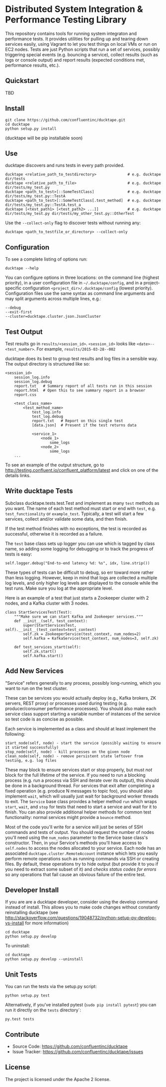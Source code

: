 Distributed System Integration & Performance Testing Library
============================================================

This repository contains tools for running system integraton and performance
tests. It provides utilities for pulling up and tearing down services
easily, using Vagrant to let you test things on local VMs or run on EC2
nodes. Tests are just Python scripts that run a set of services, possibly
triggering special events (e.g. bouncing a service), collect results (such as
logs or console output) and report results (expected conditions met, performance
results, etc.).

Quickstart
----------
TBD

Install
-------

    git clone https://github.com/confluentinc/ducktape.git
    cd ducktape
    python setup.py install
    
(ducktape will be pip installable soon)

Use
---
ducktape discovers and runs tests in every path provided. 

    ducktape <relative_path_to_testdirectory>              # e.g. ducktape dir/tests
    ducktape <relative_path_to_file>                       # e.g. ducktape dir/tests/my_test.py
    ducktape <path_to_test>[::SomeTestClass]               # e.g. ducktape dir/tests/my_test.py::TestA
    ducktape <path_to_test>[::SomeTestClass[.test_method]  # e.g. ducktape dir/tests/my_test.py::TestA.test_a
    ducktape [<test_path1> [<test_path2> ...]]             # e.g. ducktape dir/tests/my_test.py dir/tests/my_other_test.py::OtherTest

Use the `--collect-only` flag to discover tests without running any:

    ducktape <path_to_testfile_or_directory> --collect-only

Configuration
-------------

To see a complete listing of options run:

    ducktape --help

You can configure options in three locations: on the command line (highest priority), in a user configuration file in
`~/.ducktape/config`, and in a project-specific configuration `<project_dir>/.ducktape/config` (lowest priority).
Configuration files use the same syntax as command line arguments and may split arguments across multiple lines, e.g.:

    --debug
    --exit-first
    --cluster=ducktape.cluster.json.JsonCluster

Test Output
-----------
Test results go in `results/<session_id>`. `<session_id>` looks like `<date>--<test_number>`. For example, `results/2015-03-28--002`

ducktape does its best to group test results and log files in a sensible way. The output directory is 
structured like so:

```
<session_id> 
    session_log.info
    session_log.debug
    report.txt   # Summary report of all tests run in this session
    report.html  # Open this to see summary report in a browser
    report.css
    
    <test_class_name>
        <test_method_name>
            test_log.info
            test_log.debug
            report.txt   # Report on this single test
            [data.json]  # Present if the test returns data
        
            <service_1>
                <node_1>
                    some_logs
                <node_2>
                    some_logs
    ...
```

To see an example of the output structure, go to http://testing.confluent.io/confluent_platform/latest and click on one of the details links.

Write ducktape Tests
--------------------

Subclass ducktape.tests.test.Test and implement as many `test` methods as you
want. The name of each test method must start or end with `test`,
e.g. `test_functionality` or `example_test`. Typically, a test will 
start a few services, collect and/or validate some data, and then finish.

If the test method finishes with no exceptions, the test is recorded as successful, otherwise it is recorded as a failure.

The `test` base class sets up logger you can use which is tagged by class name,
so adding some logging for debugging or to track the progress of tests is easy:

    self.logger.debug("End-to-end latency %d: %s", idx, line.strip())
    
These types of tests can be difficult to debug, so err toward more rather than
less logging. However, keep in mind that logs are collected a multiple log
levels, and only higher log levels are displayed to the console while the test
runs. Make sure you log at the appropriate level.

Here is an example of a test that just starts a Zookeeper cluster with 2 nodes, and a 
Kafka cluster with 3 nodes.

    class StartServicesTest(Test):
        """Make sure we can start Kafka and Zookeeper services."""
        def __init__(self, test_context):
            super(StartServicesTest, self).__init__(test_context=test_context)
            self.zk = ZookeeperService(test_context, num_nodes=2)
            self.kafka = KafkaService(test_context, num_nodes=3, self.zk)

        def test_services_start(self):
            self.zk.start()
            self.kafka.start()

Add New Services
-------------------

"Service" refers generally to any process, possibly long-running, which you
want to run on the test cluster. 

These can be services you would actually deploy
(e.g., Kafka brokers, ZK servers, REST proxy) or processes used during testing
(e.g. producer/consumer performance processes). You should also make each
service class support starting a variable number of instances of the service so
test code is as concise as possible.

Each service is implemented as a class and should at least implement the following:

    start_node(self, node) - start the service (possibly waiting to ensure it started successfully)
    stop_node(self, node) - kill processes on the given node
    clean_node(self, node) - remove persistent state leftover from testing, e.g. log files

These may block to ensure services start or stop properly, but
must *not* block for the full lifetime of the service. If you need to run a
blocking process (e.g. run a process via SSH and iterate over its output), this
should be done in a background thread. For services that exit after completing a
fixed operation (e.g. produce N messages to topic foo), you should also
implement `wait`, which will usually just wait for background worker threads to
exit. The `Service` base class provides a helper method `run` which wraps
`start`, `wait`, and `stop` for tests that need to start a service and wait for
it to finish. You can also provide additional helper methods for common test
functionality: normal services might provide a `bounce` method.

Most of the code you'll write for a service will just be series of SSH commands
and tests of output. You should request the number of nodes you'll need using
the `num_nodes` parameter to the Service base class's constructor. Then, in your
Service's methods you'll have access to `self.nodes` to access the nodes
allocated to your service. Each node has an associated
`ducktape.cluster.RemoteAccount` instance which lets you easily perform remote
operations such as running commands via SSH or creating files. By default, these
operations try to hide output (but provide it to you if you need to extract
some subset of it) and *checks status codes for errors* so any operations that
fail cause an obvious failure of the entire test.

Developer Install
-----------------
If you are are a ducktape developer, consider using the develop command instead of install. This allows you to make code changes without constantly reinstalling ducktape (see http://stackoverflow.com/questions/19048732/python-setup-py-develop-vs-install for more information)

    cd ducktape
    python setup.py develop
    
To uninstall:

    cd ducktape
    python setup.py develop --uninstall


Unit Tests
----------
You can run the tests via the setup.py script:

    python setup.py test

Alternatively, if you've installed pytest (`sudo pip install pytest`) you can run
it directly on the `tests` directory`:

    py.test tests
    
Contribute
----------

- Source Code: https://github.com/confluentinc/ducktape
- Issue Tracker: https://github.com/confluentinc/ducktape/issues

License
-------
The project is licensed under the Apache 2 license.
